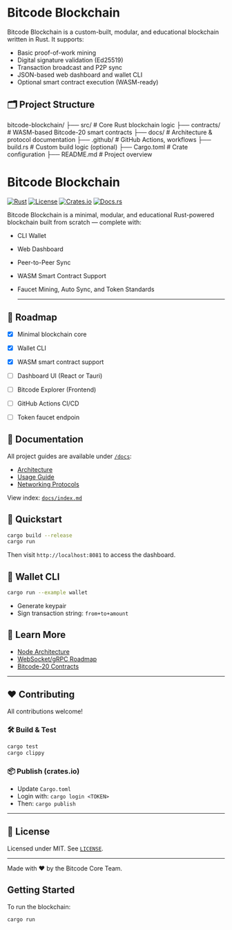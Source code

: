 # Bitcode Blockchain

Bitcode Blockchain is a custom-built, modular, and educational blockchain written in Rust. It supports:

- Basic proof-of-work mining
- Digital signature validation (Ed25519)
- Transaction broadcast and P2P sync
- JSON-based web dashboard and wallet CLI
- Optional smart contract execution (WASM-ready)

## 🗂 Project Structure

bitcode-blockchain/
├── src/               # Core Rust blockchain logic
├── contracts/         # WASM-based Bitcode-20 smart contracts
├── docs/              # Architecture & protocol documentation
├── .github/           # GitHub Actions, workflows
├── build.rs           # Custom build logic (optional)
├── Cargo.toml         # Crate configuration
├── README.md          # Project overview

# Bitcode Blockchain

[![Rust](https://github.com/bitcode-org/bitcode-blockchain/actions/workflows/rust.yml/badge.svg)](https://github.com/bitcode-org/bitcode-blockchain/actions)
[![License](https://img.shields.io/badge/license-MIT-blue.svg)](LICENSE)
[![Crates.io](https://img.shields.io/crates/v/bitcode-node)](https://crates.io/crates/bitcode-node)
[![Docs.rs](https://docs.rs/bitcode-node/badge.svg)](https://docs.rs/bitcode-node)

Bitcode Blockchain is a minimal, modular, and educational Rust-powered blockchain built from scratch — complete with:
- CLI Wallet
- Web Dashboard
- Peer-to-Peer Sync
- WASM Smart Contract Support
- Faucet Mining, Auto Sync, and Token Standards

  ---
  
## 🧭 Roadmap
- [x] Minimal blockchain core
- [x] Wallet CLI
- [x] WASM smart contract support
- [ ] Dashboard UI (React or Tauri)
- [ ] Bitcode Explorer (Frontend)
- [ ] GitHub Actions CI/CD
- [ ] Token faucet endpoin


## 📘 Documentation
All project guides are available under [`/docs`](./docs):

- [Architecture](docs/architecture.md)
- [Usage Guide](docs/usage.md)
- [Networking Protocols](docs/networking.md)

View index: [`docs/index.md`](docs/index.md)

## 🚀 Quickstart
```bash
cargo build --release
cargo run
```
Then visit `http://localhost:8081` to access the dashboard.

## 🧪 Wallet CLI
```bash
cargo run --example wallet
```

- Generate keypair
- Sign transaction string: `from+to+amount`

## 🧠 Learn More
- [Node Architecture](docs/architecture.md)
- [WebSocket/gRPC Roadmap](docs/networking.md)
- [Bitcode-20 Contracts](contracts/bitcode20)

---

## ❤️ Contributing
All contributions welcome!

### 🛠 Build & Test
```bash
cargo test
cargo clippy
```

### 📦 Publish (crates.io)
- Update `Cargo.toml`
- Login with: `cargo login <TOKEN>`
- Then: `cargo publish`

---

## 📄 License
Licensed under MIT. See [`LICENSE`](LICENSE).

---
Made with ♥ by the Bitcode Core Team.

## Getting Started

To run the blockchain:

```bash
cargo run
